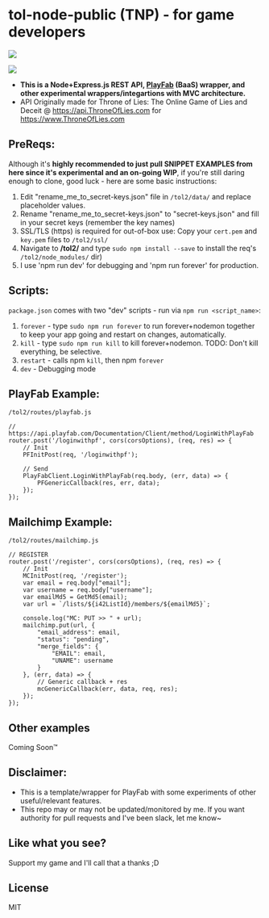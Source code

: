# tol-node-public (TNP) - for game developers

<img src="https://i.imgur.com/NYmM7It.png">

<img src="https://i.imgur.com/NyeIsMh.png"><br>

* **This is a Node+Express.js REST API, <a href="www.playfab.com">PlayFab</a> (BaaS) wrapper, and other experimental wrappers/integartions with MVC architecture.**
* API Originally made for Throne of Lies: The Online Game of Lies and Deceit @ https://api.ThroneOfLies.com for https://www.ThroneOfLies.com

## PreReqs:
Although it's **highly recommended to just pull SNIPPET EXAMPLES from here since it's experimental and an on-going WIP**, if you're still daring enough to clone, good luck - here are some basic instructions:
1. Edit "rename_me_to_secret-keys.json" file in `/tol2/data/` and replace placeholder values.
2. Rename "rename_me_to_secret-keys.json" to "secret-keys.json" and fill in your secret keys (remember the key names)
3. SSL/TLS (https) is required for out-of-box use: Copy your `cert.pem` and `key.pem` files to `/tol2/ssl/`
4. Navigate to **/tol2/** and type `sudo npm install --save` to install the req's `/tol2/node_modules/` dir)
5. I use 'npm run dev' for debugging and 'npm run forever' for production.

## Scripts:
`package.json` comes with two "dev" scripts - run via `npm run <script_name>`:

1. `forever` - type `sudo npm run forever` to run forever+nodemon together to keep your app going and restart on changes, automatically.
2. `kill` - type `sudo npm run kill` to kill forever+nodemon. TODO: Don't kill everything, be selective.
3. `restart` - calls npm `kill`, then npm `forever`
4. `dev` - Debugging mode

## PlayFab Example:
`/tol2/routes/playfab.js`
```
// https://api.playfab.com/Documentation/Client/method/LoginWithPlayFab
router.post('/loginwithpf', cors(corsOptions), (req, res) => {
    // Init
    PFInitPost(req, '/loginwithpf');

    // Send
    PlayFabClient.LoginWithPlayFab(req.body, (err, data) => {
        PFGenericCallback(res, err, data);
    });
});
```

## Mailchimp Example:
`/tol2/routes/mailchimp.js`
```
// REGISTER
router.post('/register', cors(corsOptions), (req, res) => {
    // Init
    MCInitPost(req, '/register');
    var email = req.body["email"];
    var username = req.body["username"];
    var emailMd5 = GetMd5(email);
    var url = `/lists/${i42ListId}/members/${emailMd5}`;

    console.log("MC: PUT >> " + url);
    mailchimp.put(url, {
        "email_address": email,
        "status": "pending",
        "merge_fields": {
            "EMAIL": email,
            "UNAME": username
        }
    }, (err, data) => {
        // Generic callback + res
        mcGenericCallback(err, data, req, res);
    });
});
```

## Other examples
Coming Soon™

## Disclaimer:
* This is a template/wrapper for PlayFab with some experiments of other useful/relevant features.
* This repo may or may not be updated/monitored by me. If you want authority for pull requests and I've been slack, let me know~

## Like what you see?
Support my game and I'll call that a thanks ;D

## License
MIT
